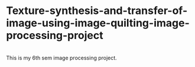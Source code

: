 # Texture-synthesis-and-transfer-of-image-using-image-quilting-image-processing-project

<br> This is my 6th sem image processing project.
